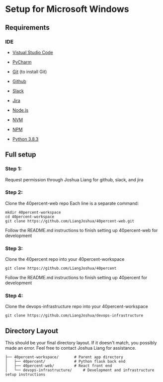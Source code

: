 # Setup for Microsoft Windows

## Requirements

### IDE
* [Vistual Studio Code](https://code.visualstudio.com/download)
* [PyCharm](https://www.jetbrains.com/pycharm/download/)

* [Git](https://git-scm.com/downloads) (to install Git)
* [Github](https://github.com/)
* [Slack](https://slack.com/)
* [Jira](https://jira.atlassian.com/)
* [Node.js](https://nodejs.org/)
* [NVM](https://github.com/nvm-sh/nvm)
* [NPM](https://www.npmjs.com/get-npm)
* [Python 3.8.3](https://www.python.org/downloads/)

## Full setup

### Step 1:
Request permission through Joshua Liang for github, slack, and jira

### Step 2:
Clone the 40percent-web repo
Each line is a separate command:

```
mkdir 40percent-workspace
cd 40percent-workspace
git clone https://github.com/LiangJoshua/40percent-web.git
```

Follow the README.md instructions to finish setting up 40percent-web for development

### Step 3:
Clone the 40percent repo into your 40percent-workspace

```
git clone https://github.com/LiangJoshua/40percent
```

Follow the README.md instructions to finish setting up 40percent for development

### Step 4:
Clone the devops-infrastructure repo into your 40percent-workspace

```
git clone https://github.com/LiangJoshua/devops-infrastructure
```

## Directory Layout
This should be your final directory layout. If it doesn't match, you possibly made an error. Feel free to contact Joshua Liang for assistance. 

```
├── 40percent-workspace/       # Parent app directory
│   ├── 40percent/             # Python flask back end
│   ├── 40percent-web/         # React front end
│   └── devops-infrastructure/     # Development and infrastructure setup instructions
```
